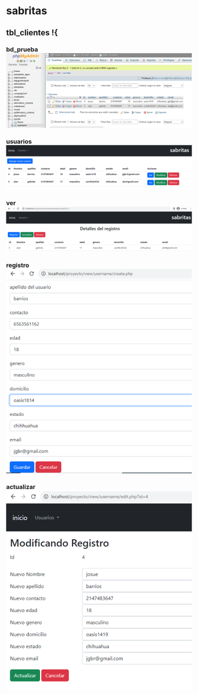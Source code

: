 # sabritas
## tbl_clientes !{[]()
### bd_prueba ![](https://github.com/BarriosRosalesJosue465/mbs_sabritas/blob/main/bd_registro.png)
### usuarios ![](https://github.com/BarriosRosalesJosue465/mbs_sabritas/blob/main/usuarios.png)
### ver ![](https://github.com/BarriosRosalesJosue465/mbs_sabritas/blob/main/ver.png)
### registro ![](https://github.com/BarriosRosalesJosue465/mbs_sabritas/blob/main/registro.png)
### actualizar ![](https://github.com/BarriosRosalesJosue465/mbs_sabritas/blob/main/actualizar.png)

